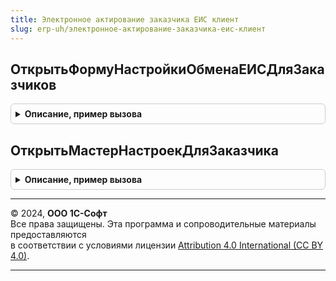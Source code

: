 ```yaml
---
title: Электронное актирование заказчика ЕИС клиент
slug: erp-uh/электронное-актирование-заказчика-еис-клиент
---
```



## ОткрытьФормуНастройкиОбменаЕИСДляЗаказчиков
<details style="margin: 1em 0; padding: 0.5em; border: 1px solid #ccc; border-radius: 6px;">

<summary style="font-weight: bold; cursor: pointer;">Описание, пример вызова</summary>

```bsl

// Открыть форму настроек обмена ЕИС для заказчиков.
Процедура ОткрытьФормуНастройкиОбменаЕИСДляЗаказчиков() Экспорт
```

Пример вызова
```bsl
ЭлектронноеАктированиеЗаказчикаЕИСКлиент.ОткрытьФормуНастройкиОбменаЕИСДляЗаказчиков() 
```
</details>

## ОткрытьМастерНастроекДляЗаказчика
<details style="margin: 1em 0; padding: 0.5em; border: 1px solid #ccc; border-radius: 6px;">

<summary style="font-weight: bold; cursor: pointer;">Описание, пример вызова</summary>

```bsl

// Открыть мастер настроек для заказчика.
//
// Параметры:
//  Организация - ОпределяемыйТип.Организация - организация.
//  УникальныйИдентификаторФормы - УникальныйИдентификатор - уникальный идентификатор формы.
//  ОповещениеОЗакрытии - Неопределено, ОписаниеОповещения - оповещение о закрытии.
Процедура ОткрытьМастерНастроекДляЗаказчика(Организация, Экспорт
```

Пример вызова
```bsl
ЭлектронноеАктированиеЗаказчикаЕИСКлиент.ОткрытьМастерНастроекДляЗаказчика(Организация, );
```
</details>

---

© 2024, **ООО 1С-Софт**  
Все права защищены. Эта программа и сопроводительные материалы предоставляются  
в соответствии с условиями лицензии [Attribution 4.0 International (CC BY 4.0)](https://creativecommons.org/licenses/by/4.0/legalcode).

---

